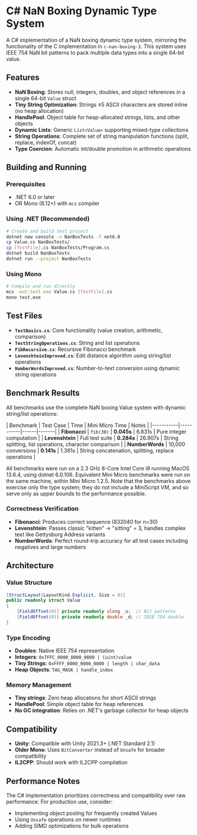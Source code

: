 # C# NaN Boxing Dynamic Type System

A C# implementation of a NaN boxing dynamic type system, mirroring the functionality of the C implementation in `c-nan-boxing-3`. This system uses IEEE 754 NaN bit patterns to pack multiple data types into a single 64-bit value.

## Features

- **NaN Boxing**: Stores null, integers, doubles, and object references in a single 64-bit `Value` struct
- **Tiny String Optimization**: Strings ≤5 ASCII characters are stored inline (no heap allocation)
- **HandlePool**: Object table for heap-allocated strings, lists, and other objects
- **Dynamic Lists**: Generic `List<Value>` supporting mixed-type collections
- **String Operations**: Complete set of string manipulation functions (split, replace, indexOf, concat)
- **Type Coercion**: Automatic int/double promotion in arithmetic operations

## Building and Running

### Prerequisites
- .NET 6.0 or later
- OR Mono (6.12+) with `mcs` compiler

### Using .NET (Recommended)
```bash
# Create and build test project
dotnet new console -n NanBoxTests -f net6.0
cp Value.cs NanBoxTests/
cp [TestFile].cs NanBoxTests/Program.cs
dotnet build NanBoxTests
dotnet run --project NanBoxTests
```

### Using Mono
```bash
# Compile and run directly
mcs -out:test.exe Value.cs [TestFile].cs
mono test.exe
```

## Test Files

- **`TestBasics.cs`**: Core functionality (value creation, arithmetic, comparison)
- **`TestStringOperations.cs`**: String and list operations
- **`FibRecursive.cs`**: Recursive Fibonacci benchmark
- **`LevenshteinImproved.cs`**: Edit distance algorithm using string/list operations
- **`NumberWordsImproved.cs`**: Number-to-text conversion using dynamic string operations

## Benchmark Results

All benchmarks use the complete NaN boxing Value system with dynamic string/list operations:

| Benchmark | Test Case | Time | Mini Micro Time | Notes |
|-----------|-----------|------|-------|
| **Fibonacci** | `fib(30)` | **0.045s** | 6.831s | Pure integer computation |
| **Levenshtein** | Full test suite | **0.284s** | 26.907s | String splitting, list operations, character comparison |
| **NumberWords** | 10,000 conversions | **0.141s** | 1.361s | String concatenation, splitting, replace operations |

All benchmarks were run on a 2.3 GHz 8-Core Intel Core i9 running MacOS 13.6.4, using dotnet 6.0.106.  Equivalent Mini Micro benchmarks were run on the same machine, within Mini Micro 1.2.5.  Note that the benchmarks above exercise only the type system; they do not include a MiniScript VM, and so serve only as upper bounds to the performance possible.

### Correctness Verification

- **Fibonacci**: Produces correct sequence (832040 for n=30)
- **Levenshtein**: Passes classic "kitten" → "sitting" = 3, handles complex text like Gettysburg Address variants
- **NumberWords**: Perfect round-trip accuracy for all test cases including negatives and large numbers

## Architecture

### Value Structure
```csharp
[StructLayout(LayoutKind.Explicit, Size = 8)]
public readonly struct Value
{
    [FieldOffset(0)] private readonly ulong _u;  // Bit patterns
    [FieldOffset(0)] private readonly double _d; // IEEE 754 double
}
```

### Type Encoding
- **Doubles**: Native IEEE 754 representation
- **Integers**: `0x7FFC_0000_0000_0000 | (uint)value`
- **Tiny Strings**: `0xFFFF_0000_0000_0000 | length | char_data`
- **Heap Objects**: `TAG_MASK | handle_index`

### Memory Management
- **Tiny strings**: Zero heap allocations for short ASCII strings
- **HandlePool**: Simple object table for heap references
- **No GC integration**: Relies on .NET's garbage collector for heap objects

## Compatibility

- **Unity**: Compatible with Unity 2021.3+ (.NET Standard 2.1)
- **Older Mono**: Uses `BitConverter` instead of `Unsafe` for broader compatibility
- **IL2CPP**: Should work with IL2CPP compilation

## Performance Notes

The C# implementation prioritizes correctness and compatibility over raw performance. For production use, consider:
- Implementing object pooling for frequently created Values
- Using `Unsafe` operations on newer runtimes
- Adding SIMD optimizations for bulk operations